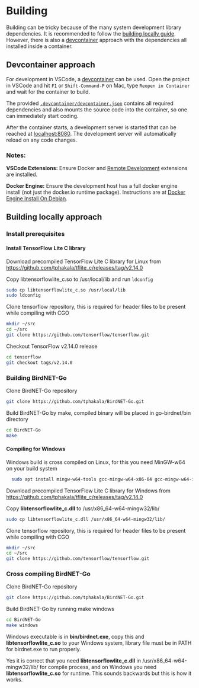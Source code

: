 # Building

Building can be tricky because of the many system development library dependencies. 
It is recommended to follow the [building locally guide](#building-locally). 
However, there is also a [devcontainer](#devcontainer) approach with the dependencies all installed inside a container.

## Devcontainer approach

For development in VSCode, a [devcontainer](https://code.visualstudio.com/docs/remote/containers) can be used. 
Open the project in VSCode and hit `F1` or `Shift-Command-P` on Mac, type `Reopen in Container` and wait for the container to build.

The provided [`.devcontainer/devcontainer.json`](.devcontainer/devcontainer.json) contains all required dependencies and 
also mounts the source code into the container, so one can immediately start coding. 

After the container starts, a development server is started that can be reached at [localhost:8080](http://localhost:8080). 
The development server will automatically reload on any code changes.

### Notes: 

**VSCode Extensions:** Ensure Docker and [Remote Development](https://marketplace.visualstudio.com/items?itemName=ms-vscode-remote.vscode-remote-extensionpack) extensions are installed.

**Docker Engine:** Ensure the development host has a full docker engine install (not just the docker.io runtime package).  Instructions are at [Docker Engine Install On Debian](https://docs.docker.com/engine/install/debian/).


## Building locally approach

### Install prerequisites

#### Install TensorFlow Lite C library

Download precompiled TensorFlow Lite C library for Linux from https://github.com/tphakala/tflite_c/releases/tag/v2.14.0

Copy libtensorflowlite_c.so to /usr/local/lib and run ```ldconfig```

```bash
sudo cp libtensorflowlite_c.so /usr/local/lib
sudo ldconfig
```

Clone tensorflow repository, this is required for header files to be present while compiling with CGO

```bash
mkdir ~/src
cd ~/src
git clone https://github.com/tensorflow/tensorflow.git
```

Checkout TensorFlow v2.14.0 release

```bash
cd tensorflow
git checkout tags/v2.14.0
```

### Building BirdNET-Go

Clone BirdNET-Go repository

```bash
git clone https://github.com/tphakala/BirdNET-Go.git
```

Build BirdNET-Go by make, compiled binary will be placed in go-birdnet/bin directory

```bash
cd BirdNET-Go
make
```

#### Compiling for Windows

Windows build is cross compiled on Linux, for this you need MinGW-w64 on your build system

```bash
  sudo apt install mingw-w64-tools gcc-mingw-w64-x86-64 gcc-mingw-w64-i686
```

Download precompiled TensorFlow Lite C library for Windows from https://github.com/tphakala/tflite_c/releases/tag/v2.14.0

Copy **libtensorflowlite_c.dll** to /usr/x86_64-w64-mingw32/lib/

```bash
sudo cp libtensorflowlite_c.dll /usr/x86_64-w64-mingw32/lib/
```

Clone tensorflow repository, this is required for header files to be present while compiling with CGO

```bash
mkdir ~/src
cd ~/src
git clone https://github.com/tensorflow/tensorflow.git
```

### Cross compiling BirdNET-Go

Clone BirdNET-Go repository

```bash
git clone https://github.com/tphakala/BirdNET-Go.git
```

Build BirdNET-Go by running make windows

```bash
cd BirdNET-Go
make windows
```

Windows executable is in **bin/birdnet.exe**, copy this and **libtensorflowlite_c.so** to your Windows system, library file must be in PATH for birdnet.exe to run properly.

Yes it is correct that you need **libtensorflowlite_c.dll** in /usr/x86_64-w64-mingw32/lib/ for compile process, and on Windows you need **libtensorflowlite_c.so** for runtime. This sounds backwards but this is how it works.

